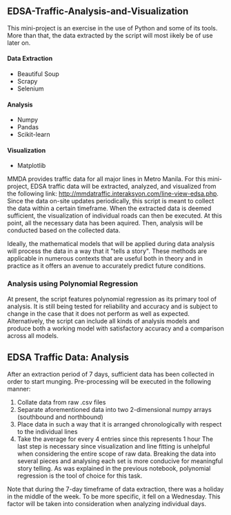 ## EDSA-Traffic-Analysis-and-Visualization

This mini-project is an exercise in the use of Python and some of its tools. More than that, the data extracted by the script will most iikely be of use later on.

#### Data Extraction
  * Beautiful Soup
  * Scrapy
  * Selenium 
#### Analysis
  * Numpy
  * Pandas
  * Scikit-learn
#### Visualization
  * Matplotlib

MMDA provides traffic data for all major lines in Metro Manila. For this mini-project, EDSA traffic data will be extracted, analyzed, and visualized from the following link: http://mmdatraffic.interaksyon.com/line-view-edsa.php. Since the data on-site updates periodically, this script is meant to collect the data within a certain timeframe. When the extracted data is deemed sufficient, the visualization of individual roads can then be executed. At this point, all the necessary data has been aquired. Then, analysis will be conducted based on the collected data.

Ideally, the mathematical models that will be applied during data analysis will process the data in a way that it "tells a story". These methods are applicable in numerous contexts that are useful both in theory and in practice as it offers an avenue to accurately predict future conditions. 

### Analysis using Polynomial Regression
At present, the script features polynomial regression as its primary tool of analysis. It is still being tested for reliability and accuracy and is subject to change in the case that it does not perform as well as expected. Alternatively, the script can include all kinds of analysis models and produce both a working model with satisfactory accuracy and a comparison across all models.

## EDSA Traffic Data: Analysis

After an extraction period of 7 days, sufficient data has been collected in order to start munging. Pre-processing will be executed in the following manner:
1. Collate data from raw .csv files
2. Separate aforementioned data into two 2-dimensional numpy arrays (southbound and northbound)
3. Place data in such a way that it is arranged chronologically with respect to the individual lines
4. Take the average for every 4 entries since this represents 1 hour 
The last step is necessary since visualization and line fitting is unhelpful when considering the entire scope of raw data. Breaking the data into several pieces and analysing each set is more conducive for meaningful story telling. As was explained in the previous notebook, polynomial regression is the tool of choice for this task. 

Note that during the 7-day timeframe of data extraction, there was a holiday in the middle of the week. To be more specific, it fell on a Wednesday. This factor will be taken into consideration when analyzing individual days. 
